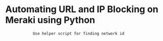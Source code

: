 # Automating URL and IP Blocking on Meraki using Python
                Use helper script for finding network id 


